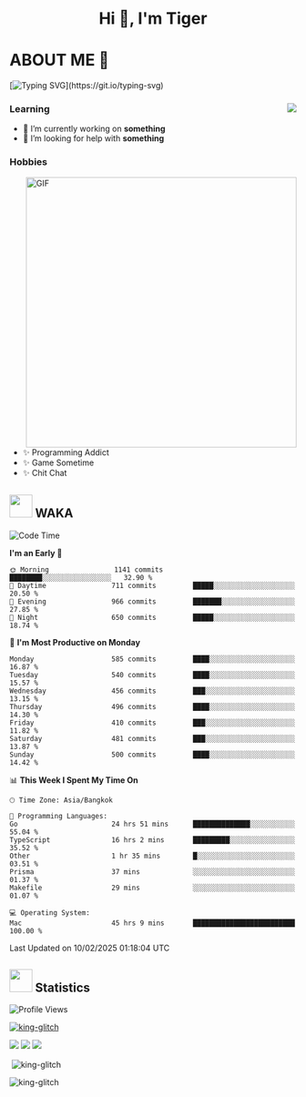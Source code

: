 <h1 align="center">Hi 👋, I'm Tiger</h1>




# ABOUT ME 💬

[![Typing SVG](https://readme-typing-svg.herokuapp.com?color=22F771&vCenter=true&lines=A+perssionate+developer+from+nowhere.)](https://git.io/typing-svg)

<div>
 <img align="right" src="https://spotify-github-profile.vercel.app/api/view?uid=12129734423&cover_image=false&theme=default&bar_color=22d016&bar_color_cover=true" />
 <h3>Learning</h3>
 
 <ul>
  <li>🔭 I’m currently working on <b>something</b></li>
  <li>🤝 I’m looking for help with <b>something</b></li>
 </ul>
 
</div>
<div>
 <h3>Hobbies</h3>
 <img align="right" height="475px"  alt="GIF" src="https://i.pinimg.com/originals/1f/b7/db/1fb7dbee557e5ed509f7517da8a84d58.gif" />
 <ul>
  <li>✨ Programming Addict</li>
  <li>✨ Game Sometime</li>
  <li>✨ Chit Chat</li>
 </ul>
 
</div>



## <img height="40" src="https://raw.githubusercontent.com/innng/innng/master/assets/kyubey.gif"/> WAKA

<!--START_SECTION:waka-->
![Code Time](http://img.shields.io/badge/Code%20Time-3%2C271%20hrs%2035%20mins-blue)

**I'm an Early 🐤** 

```text
🌞 Morning                1141 commits        ████████░░░░░░░░░░░░░░░░░   32.90 % 
🌆 Daytime                711 commits         █████░░░░░░░░░░░░░░░░░░░░   20.50 % 
🌃 Evening                966 commits         ███████░░░░░░░░░░░░░░░░░░   27.85 % 
🌙 Night                  650 commits         █████░░░░░░░░░░░░░░░░░░░░   18.74 % 
```
📅 **I'm Most Productive on Monday** 

```text
Monday                   585 commits         ████░░░░░░░░░░░░░░░░░░░░░   16.87 % 
Tuesday                  540 commits         ████░░░░░░░░░░░░░░░░░░░░░   15.57 % 
Wednesday                456 commits         ███░░░░░░░░░░░░░░░░░░░░░░   13.15 % 
Thursday                 496 commits         ████░░░░░░░░░░░░░░░░░░░░░   14.30 % 
Friday                   410 commits         ███░░░░░░░░░░░░░░░░░░░░░░   11.82 % 
Saturday                 481 commits         ███░░░░░░░░░░░░░░░░░░░░░░   13.87 % 
Sunday                   500 commits         ████░░░░░░░░░░░░░░░░░░░░░   14.42 % 
```


📊 **This Week I Spent My Time On** 

```text
🕑︎ Time Zone: Asia/Bangkok

💬 Programming Languages: 
Go                       24 hrs 51 mins      ██████████████░░░░░░░░░░░   55.04 % 
TypeScript               16 hrs 2 mins       █████████░░░░░░░░░░░░░░░░   35.52 % 
Other                    1 hr 35 mins        █░░░░░░░░░░░░░░░░░░░░░░░░   03.51 % 
Prisma                   37 mins             ░░░░░░░░░░░░░░░░░░░░░░░░░   01.37 % 
Makefile                 29 mins             ░░░░░░░░░░░░░░░░░░░░░░░░░   01.07 % 

💻 Operating System: 
Mac                      45 hrs 9 mins       █████████████████████████   100.00 % 
```


 Last Updated on 10/02/2025 01:18:04 UTC
<!--END_SECTION:waka-->
## <img height="40" src="https://raw.githubusercontent.com/innng/innng/master/assets/kyubey.gif"/> Statistics
![Profile Views](https://komarev.com/ghpvc/?username=king-glitch)  

<p align="left"> 
 <a href="https://github.com/ryo-ma/github-profile-trophy">
  <img src="https://github-profile-trophy.vercel.app/?username=king-glitch&theme=dracula" alt="king-glitch" />
 </a> </p>

![](https://github-profile-summary-cards.vercel.app/api/cards/profile-details?username=king-glitch&theme=dracula)
![](https://github-profile-summary-cards.vercel.app/api/cards/stats?username=king-glitch&theme=dracula) 
![](https://github-profile-summary-cards.vercel.app/api/cards/productive-time?username=king-glitch&theme=dracula)


<p>&nbsp;<img align="center" src="https://github-readme-stats.vercel.app/api?username=king-glitch&theme=dracula" alt="king-glitch" /></p>

<p><img align="center" src="https://github-readme-streak-stats.herokuapp.com/?user=king-glitch&theme=dracula" alt="king-glitch" /></p>
